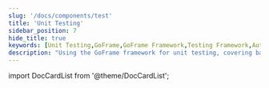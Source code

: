 ```yaml
---
slug: '/docs/components/test'
title: 'Unit Testing'
sidebar_position: 7
hide_title: true
keywords: [Unit Testing,GoFrame,GoFrame Framework,Testing Framework,Automated Testing,Code Testing,Software Development,Development Tools,Performance Optimization,Error Detection]
description: "Using the GoFrame framework for unit testing, covering basic concepts and practical methods of testing frameworks. By using automated testing tools and techniques, developers can effectively improve code quality and software performance, and promptly detect and correct errors during the software development process. This document aims to help developers make full use of the GoFrame framework for efficient unit testing."
---
```


import DocCardList from '@theme/DocCardList';

<DocCardList />